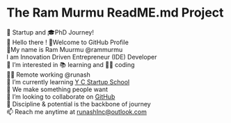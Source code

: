# The Ram Murmu ReadME.md Project
🚀 Startup and 🎓PhD Journey!<br>
👋 Hello there !
👏Welcome to GitHub Profile<br>
🧗My name is Ram Muurmu @rammurmu<br>
I am Innovation Driven Entrepreneur (IDE) Developer<br>
👀 I’m interested in 📚 learning and 🧑‍💻 coding<br>
🧑‍💻 Remote working @runash<br>
🌱 I’m currently learning  [Y C Startup School](www.ycombinator.com)<br>
📝 We make something people want<br>
💞️ I’m looking to collaborate on [GitHub](github.com/rammurmu)<br>
🧘 Discipline & potential is the backbone of journey<br>
📫 Reach me anytime at runashInc@outlook.com<br>

<!---

Ram Murmu/rammurmu is a ✨ special ✨ repository because its `README.md` (this file) appears on your GitHub profile.

You can click the Preview link to take a look at your changes.

--->

